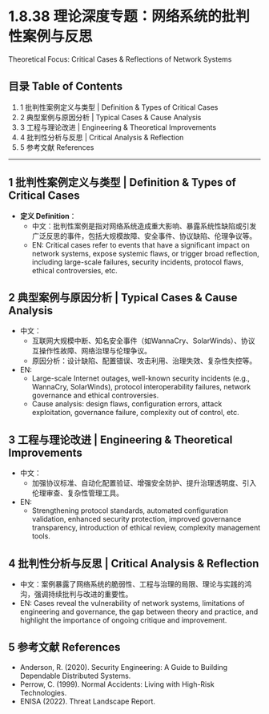 # 1.8.38 理论深度专题：网络系统的批判性案例与反思

Theoretical Focus: Critical Cases & Reflections of Network Systems

## 目录 Table of Contents

1. 1 批判性案例定义与类型 | Definition & Types of Critical Cases
2. 2 典型案例与原因分析 | Typical Cases & Cause Analysis
3. 3 工程与理论改进 | Engineering & Theoretical Improvements
4. 4 批判性分析与反思 | Critical Analysis & Reflection
5. 5 参考文献 References

---

## 1 批判性案例定义与类型 | Definition & Types of Critical Cases

- **定义 Definition**：
  - 中文：批判性案例是指对网络系统造成重大影响、暴露系统性缺陷或引发广泛反思的事件，包括大规模故障、安全事件、协议缺陷、伦理争议等。
  - EN: Critical cases refer to events that have a significant impact on network systems, expose systemic flaws, or trigger broad reflection, including large-scale failures, security incidents, protocol flaws, ethical controversies, etc.

## 2 典型案例与原因分析 | Typical Cases & Cause Analysis

- 中文：
  - 互联网大规模中断、知名安全事件（如WannaCry、SolarWinds）、协议互操作性故障、网络治理与伦理争议。
  - 原因分析：设计缺陷、配置错误、攻击利用、治理失效、复杂性失控等。
- EN:
  - Large-scale Internet outages, well-known security incidents (e.g., WannaCry, SolarWinds), protocol interoperability failures, network governance and ethical controversies.
  - Cause analysis: design flaws, configuration errors, attack exploitation, governance failure, complexity out of control, etc.

## 3 工程与理论改进 | Engineering & Theoretical Improvements

- 中文：
  - 加强协议标准、自动化配置验证、增强安全防护、提升治理透明度、引入伦理审查、复杂性管理工具。
- EN:
  - Strengthening protocol standards, automated configuration validation, enhanced security protection, improved governance transparency, introduction of ethical review, complexity management tools.

## 4 批判性分析与反思 | Critical Analysis & Reflection

- 中文：案例暴露了网络系统的脆弱性、工程与治理的局限、理论与实践的鸿沟，强调持续批判与改进的重要性。
- EN: Cases reveal the vulnerability of network systems, limitations of engineering and governance, the gap between theory and practice, and highlight the importance of ongoing critique and improvement.

## 5 参考文献 References

- Anderson, R. (2020). Security Engineering: A Guide to Building Dependable Distributed Systems.
- Perrow, C. (1999). Normal Accidents: Living with High-Risk Technologies.
- ENISA (2022). Threat Landscape Report.
